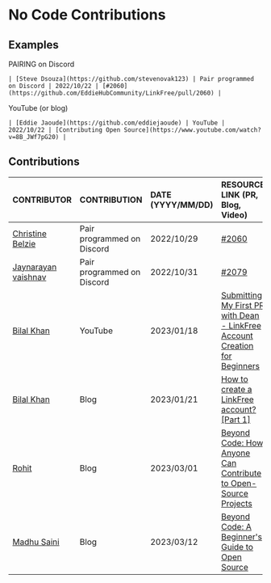 # No Code Contributions

## Examples

PAIRING on Discord

```
| [Steve Dsouza](https://github.com/stevenovak123) | Pair programmed on Discord | 2022/10/22 | [#2060](https://github.com/EddieHubCommunity/LinkFree/pull/2060) |
```

YouTube (or blog)

```
| [Eddie Jaoude](https://github.com/eddiejaoude) | YouTube | 2022/10/22 | [Contributing Open Source](https://www.youtube.com/watch?v=8B_JWf7pG20) |
```

## Contributions

| CONTRIBUTOR | CONTRIBUTION | DATE (YYYY/MM/DD) | RESOURCE LINK (PR, Blog, Video) |
| :---------- | :----------- | :---------------- | :------------------------------ |
| [Christine Belzie](https://github.com/CBID2) | Pair programmed on Discord | 2022/10/29 | [#2060](https://github.com/EddieHubCommunity/LinkFree/pull/2060) |
| [Jaynarayan vaishnav](https://github.com/jaynarayan-vaishnav) | Pair programmed on Discord | 2022/10/31 | [#2079](https://github.com/EddieHubCommunity/LinkFree/pull/2080) |
| [Bilal Khan](https://github.com/ibilalkayy) | YouTube | 2023/01/18 | [Submitting My First PR with Dean - LinkFree Account Creation for Beginners](https://www.youtube.com/watch?v=I8wNateK3hM) |
| [Bilal Khan](https://github.com/ibilalkayy) | Blog | 2023/01/21 | [How to create a LinkFree account? [Part 1]](https://ibilalkayy.hashnode.dev/how-to-create-a-linkfree-account-part-1) |
| [Rohit](https://github.com/TRohit20) | Blog | 2023/03/01 | [Beyond Code: How Anyone Can Contribute to Open-Source Projects](https://rohitlogs.com/beyond-code-how-anyone-can-contribute-to-open-source-projects) |
| [Madhu Saini](https://github.com/MadhuSaini22) | Blog | 2023/03/12 | [Beyond Code: A Beginner's Guide to Open Source](https://madhusaini22.hashnode.dev/a-beginners-guide-to-open-source) |
